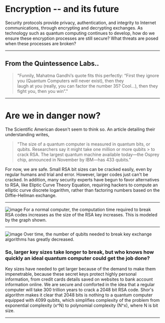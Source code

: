 # Encryption -- and its future
Security protocols provide privacy, authentication, and integrity to Internet communications, through encrypting and decrypting exchanges. As technology such as quantum computing continues to develop, how do we ensure these encryption processes are still secure? What threats are posed when these processes are broken?

---

## From the Quintessence Labs..
> "Funnily, Mahatma Gandhi’s quote fits this perfectly: “First they ignore you (Quantum Computers will never exist), then they  
> laugh at you (really, you can factor the number 35? Cool…), then they fight you, then you win”."

---

# Are we in danger now?

The Scientific American doesn't seem to think so. An article detailing their understanding writes, 
> "The size of a quantum computer is measured in quantum bits, or qubits. Researchers say it might take one million or more qubits > to crack RSA. The largest quantum machine available today—the Osprey chip, announced in November by IBM—has 433 qubits." 

For now, we are safe. Small RSA bit sizes can be cracked easily, even by regular humans and trial and error. However, larger codes just can't be cracked. In addition, many security experts have begun to favor alternatives to RSA, like Eliptic Curve Theory Equation, requiring hackers to compute an elliptic curve discrete logarithm, rather than factoring numbers based on the Diffie-Hellman exchange.

---
![image](https://github.com/Maanya-Arora/Encryption/assets/40130525/998f5775-c77f-4c58-826a-0529845e8238)
For a normal computer, the computation time required to break RSA codes increases as the size of the RSA key increases. This is modeled by the graph shown. 

---

![image](https://github.com/Maanya-Arora/Encryption/assets/40130525/cdfe7824-faae-4ca0-a354-faac7ae199c9)
Over time, the number of qubits needed to break key exchange algorithms has greatly decreased. 

### So, larger key sizes take longer to break, but who knows how quickly an ideal quantum computer could get the job done?  
Key sizes have needed to get larger because of the demand to make them impenetrable, because these secret keys protect highly personal information, from credit cards details saved on websites to bank account information online. We are secure and comforted in the idea that a regular computer will take 300 trillion years to crack a 2048 bit RSA code. Shor's algorithm makes it clear that 2048 bits is nothing to a quantum computer equipped with 4099 qubits, which simplifies complexity of the problem from exponential complexity (x^N) to polynomial complexity (N^x), where N is bit size. 

---
